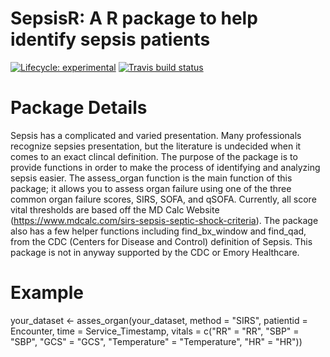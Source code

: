 
# SepsisR: A R package to help identify sepsis patients
<!-- badges: start -->
[![Lifecycle: experimental](https://img.shields.io/badge/lifecycle-experimental-orange.svg)](https://www.tidyverse.org/lifecycle/#experimental)
[![Travis build status](https://travis-ci.org/trentgillin/Sepsis.svg?branch=master)](https://travis-ci.org/trentgillin/Sepsis)
<!-- badges: end -->

# Package Details

Sepsis has a complicated and varied presentation. Many professionals recognize
sepsies presentation, but the literature is undecided when it comes to an exact
clincal definition. The purpose of the package is to provide functions in order 
to make the process of identifying and analyzing sepsis easier. The assess_organ 
function is the main function of this package; it allows you to assess organ failure using
one of the three common organ failure scores, SIRS, SOFA, and qSOFA.
Currently, all score vital thresholds are based off the MD Calc Website 
(https://www.mdcalc.com/sirs-sepsis-septic-shock-criteria). 
The package also has a few helper functions including find_bx_window and find_qad, 
from the CDC (Centers for Disease and Control) definition of Sepsis. 
This package is not in anyway supported by the CDC or Emory Healthcare. 

# Example

your_dataset <- asses_organ(your_dataset, method = "SIRS",
				 patientid = Encounter, 
				time = Service_Timestamp, 
				vitals = c("RR" = "RR", "SBP" = "SBP", 
					"GCS" = "GCS", 
					"Temperature" = "Temperature",
					"HR" = "HR"))

